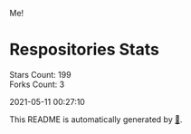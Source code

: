 Me!

# Respositories Stats
Stars Count: 199  
Forks Count: 3

2021-05-11 00:27:10  

This README is automatically generated by [🐰](https://github.com/rnitta/rnitta).
